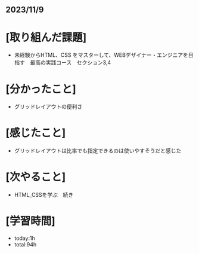 ## 2023/11/9

# [取り組んだ課題]
- 未経験からHTML、CSS をマスターして、WEBデザイナー・エンジニアを目指す　最高の実践コース　セクション3,4
# [分かったこと]
- グリッドレイアウトの便利さ
# [感じたこと]
- グリッドレイアウトは比率でも指定できるのは使いやすそうだと感じた
# [次やること]
- HTML_CSSを学ぶ　続き
# [学習時間]
- today:1h  
- total:94h
